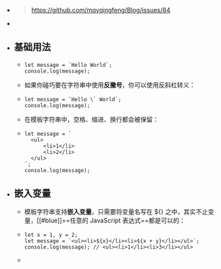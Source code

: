 - > https://github.com/mqyqingfeng/Blog/issues/84
-
- ## 基础用法
	- ```
	  let message = `Hello World`;
	  console.log(message);
	  ```
	- 如果你碰巧要在字符串中使用**反撇号**，你可以使用反斜杠转义：
	- ```
	  let message = `Hello \` World`;
	  console.log(message);
	  ```
	- 在模板字符串中，空格、缩进、换行都会被保留：
	- ```
	  let message = `
	  	<ul>
	  		<li>1</li>
	  		<li>2</li>
	  	</ul>
	  `;
	  console.log(message);
	  ```
- ## 嵌入变量
	- 模板字符串支持**嵌入变量**，只需要将变量名写在 ${} 之中，其实不止变量，[[#blue]]==任意的 JavaScript 表达式==都是可以的：
	- ```
	  let x = 1, y = 2;
	  let message = `<ul><li>${x}</li><li>${x + y}</li></ul>`;
	  console.log(message); // <ul><li>1</li><li>3</li></ul>
	  ```
	-